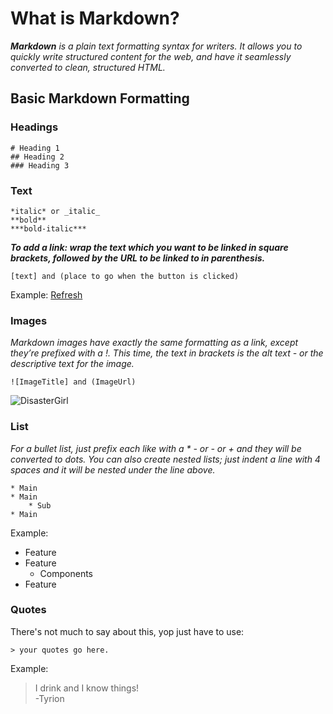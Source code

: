 # What is Markdown?

_**Markdown** is a plain text formatting syntax for writers. It allows you to quickly write structured content for the web, and have it seamlessly converted to clean, structured HTML._

## Basic Markdown Formatting

### Headings

```
# Heading 1
## Heading 2
### Heading 3
```

### Text

```
*italic* or _italic_
**bold**
***bold-italic***
```

**_To add a link: wrap the text which you want to be linked in square brackets, followed by the URL to be linked to in parenthesis._**

```
[text] and (place to go when the button is clicked)
```

Example: [Refresh](https://github.com/asmitranjansinha/theUltimateGuideToMarkdown)

### Images

_Markdown images have exactly the same formatting as a link, except they’re prefixed with a !. This time, the text in brackets is the alt text - or the descriptive text for the image._

```
![ImageTitle] and (ImageUrl)
```

![DisasterGirl](https://ichef.bbci.co.uk/news/976/cpsprodpb/F1F2/production/_118283916_b19c5a1f-162b-410b-8169-f58f0d153752.jpg.webp)

### List

_For a bullet list, just prefix each like with a \* - or - or + and they will be converted to dots. You can also create nested lists; just indent a line with 4 spaces and it will be nested under the line above._

```
* Main
* Main
    * Sub
* Main
```

Example:
- Feature
- Feature
  - Components
- Feature

### Quotes

There's not much to say about this, yop just have to use:

```
> your quotes go here.
```

Example:
> I drink and I know things!  
> -Tyrion